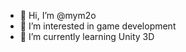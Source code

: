 - 👋 Hi, I’m @mym2o
- 👀 I’m interested in game development
- 🌱 I’m currently learning Unity 3D

<!---
mym2o/mym2o is a ✨ special ✨ repository because its `README.md` (this file) appears on your GitHub profile.
You can click the Preview link to take a look at your changes.
--->
